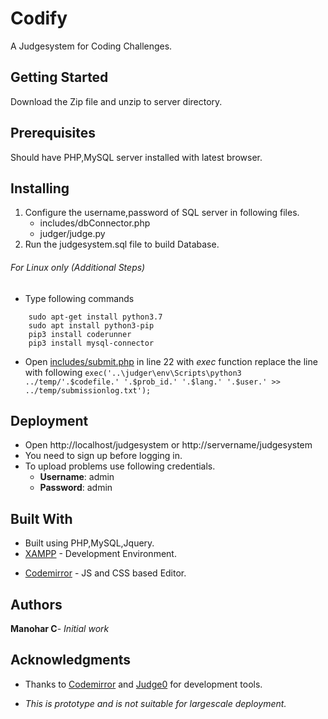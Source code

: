 # Codify

A Judgesystem for Coding Challenges.

## Getting Started

Download the Zip file and unzip to server directory.

## Prerequisites

Should have PHP,MySQL server installed with latest browser.

## Installing

1. Configure the username,password of SQL server in following files.
	- includes/dbConnector.php
	- judger/judge.py
2. Run the judgesystem.sql file to build Database.
###### For Linux only (Additional Steps)
- Type following commands
```
	sudo apt-get install python3.7
	sudo apt install python3-pip
	pip3 install coderunner
	pip3 install mysql-connector
```
- Open [includes/submit.php](https://github.com/manoharc07/judgesystem/blob/master/includes/submit.php) in line 22 with *exec* function  replace the line with following
`exec('..\judger\env\Scripts\python3 ../temp/'.$codefile.' '.$prob_id.' '.$lang.' '.$user.' >> ../temp/submissionlog.txt');`


## Deployment

- Open http://localhost/judgesystem or http://servername/judgesystem
- You need to sign up before logging in.
- To upload problems use following credentials.
	- **Username**:  admin
	- **Password**:  admin

## Built With

* Built using PHP,MySQL,Jquery.
* [XAMPP](https://www.apachefriends.org/download.html) - Development Environment.
- [Codemirror](https://codemirror.net/index.html) - JS and CSS based Editor.

## Authors

**Manohar C**- *Initial work*

## Acknowledgments
- Thanks to [Codemirror](https://codemirror.net/index.html) and [Judge0](https://judge0.com/) for development tools.
* *This is prototype and is not suitable for largescale deployment.*
